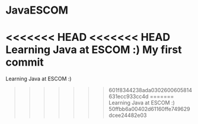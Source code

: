 # JavaESCOM
<<<<<<< HEAD
<<<<<<< HEAD
Learning Java at ESCOM :) 
My first commit
=======
Learning Java at ESCOM :)
>>>>>>> 601f8344238ada0302600605814631ecc933cc4d
=======
Learning Java at ESCOM :)
>>>>>>> 50ffbb6a00402d61160ffe749629dcee24482e03
